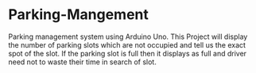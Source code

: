 # Parking-Mangement
Parking management system using Arduino Uno.
This Project will display the number of parking slots which are not occupied and tell us the exact spot of the slot.
If the parking slot is full then it displays as full and driver need not to waste their time in search of slot.
